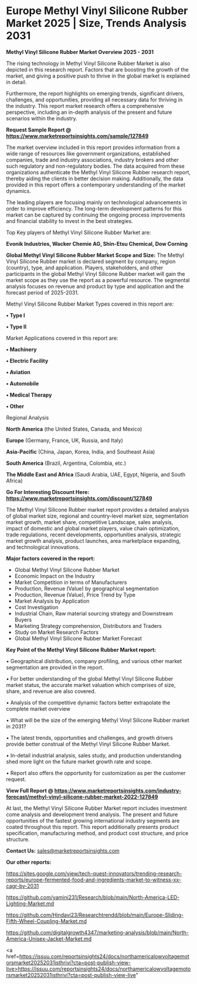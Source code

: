 # Europe Methyl Vinyl Silicone Rubber Market 2025 | Size, Trends Analysis 2031

<Strong> Methyl Vinyl Silicone Rubber Market Overview 2025 - 2031</strong>

The rising technology in Methyl Vinyl Silicone Rubber Market is also depicted in this research report. Factors that are boosting the growth of the market, and giving a positive push to thrive in the global market is explained in detail.

Furthermore, the report highlights on emerging trends, significant drivers, challenges, and opportunities, providing all necessary data for thriving in the industry. This report market research offers a comprehensive perspective, including an in-depth analysis of the present and future scenarios within the industry.

<strong>Request Sample Report @ <a href=https://www.marketreportsinsights.com/sample/127849>https://www.marketreportsinsights.com/sample/127849</a></strong>

The market overview included in this report provides information from a wide range of resources like government organizations, established companies, trade and industry associations, industry brokers and other such regulatory and non-regulatory bodies. The data acquired from these organizations authenticate the Methyl Vinyl Silicone Rubber research report, thereby aiding the clients in better decision making. Additionally, the data provided in this report offers a contemporary understanding of the market dynamics.

The leading players are focusing mainly on technological advancements in order to improve efficiency. The long-term development patterns for this market can be captured by continuing the ongoing process improvements and financial stability to invest in the best strategies.

Top Key players of Methyl Vinyl Silicone Rubber Market are:

<strong>Evonik Industries, Wacker Chemie AG, Shin-Etsu Chemical, Dow Corning</strong>

<strong><b>Global Methyl Vinyl Silicone Rubber Market Scope and Size:</b></strong>
The Methyl Vinyl Silicone Rubber market is declared segment by company, region (country), type, and application. Players, stakeholders, and other participants in the global Methyl Vinyl Silicone Rubber market will gain the market scope as they use the report as a powerful resource. The segmental analysis focuses on revenue and product by type and application and the forecast period of 2025-2031.

Methyl Vinyl Silicone Rubber Market Types covered in this report are:

<strong>• Type I

• Type II</strong>

Market Applications covered in this report are:

<strong>• Machinery

• Electric Facility

• Aviation

• Automobile

• Medical Therapy

• Other</strong> 

Regional Analysis

<strong>North America</strong> (the United States, Canada, and Mexico)

<strong>Europe</strong> (Germany, France, UK, Russia, and Italy)

<strong>Asia-Pacific</strong> (China, Japan, Korea, India, and Southeast Asia)

<strong>South America</strong> (Brazil, Argentina, Colombia, etc.)

<strong>The Middle East and Africa</strong> (Saudi Arabia, UAE, Egypt, Nigeria, and South Africa)

<strong>Go For Interesting Discount Here: <a href=https://www.marketreportsinsights.com/discount/127849>https://www.marketreportsinsights.com/discount/127849</a></strong>

The Methyl Vinyl Silicone Rubber market report provides a detailed analysis of global market size, regional and country-level market size, segmentation market growth, market share, competitive Landscape, sales analysis, impact of domestic and global market players, value chain optimization, trade regulations, recent developments, opportunities analysis, strategic market growth analysis, product launches, area marketplace expanding, and technological innovations.

<strong><b>Major factors covered in the report:</b></strong>
<ul>
  <li>Global Methyl Vinyl Silicone Rubber Market </li>
  <li>Economic Impact on the Industry</li>
  <li>Market Competition in terms of Manufacturers</li>
  <li>Production, Revenue (Value) by geographical segmentation</li>
  <li>Production, Revenue (Value), Price Trend by Type</li>
  <li>Market Analysis by Application</li>
  <li>Cost Investigation</li>
  <li>Industrial Chain, Raw material sourcing strategy and Downstream Buyers</li>
  <li>Marketing Strategy comprehension, Distributors and Traders</li>
  <li>Study on Market Research Factors</li>
  <li>Global Methyl Vinyl Silicone Rubber Market Forecast</li>
</ul>

<strong><b>Key Point of the Methyl Vinyl Silicone Rubber Market report:</b></strong>

• Geographical distribution, company profiling, and various other market segmentation are provided in the report.

• For better understanding of the global Methyl Vinyl Silicone Rubber market status, the accurate market valuation which comprises of size, share, and revenue are also covered.

• Analysis of the competitive dynamic factors better extrapolate the complete market overview

• What will be the size of the emerging Methyl Vinyl Silicone Rubber market in 2031?

• The latest trends, opportunities and challenges, and growth drivers provide better construal of the Methyl Vinyl Silicone Rubber Market.

• In-detail industrial analysis, sales study, and production understanding shed more light on the future market growth rate and scope.

• Report also offers the opportunity for customization as per the customer request.

<strong><b>View Full Report @ <a href=https://www.marketreportsinsights.com/industry-forecast/methyl-vinyl-silicone-rubber-market-2022-127849>https://www.marketreportsinsights.com/industry-forecast/methyl-vinyl-silicone-rubber-market-2022-127849</a></b></strong>


At last, the Methyl Vinyl Silicone Rubber Market report includes investment come analysis and development trend analysis. The present and future opportunities of the fastest growing international industry segments are coated throughout this report. This report additionally presents product specification, manufacturing method, and product cost structure, and price structure.

<strong>Contact Us:</strong>
sales@marketreportsinsights.com

<strong>Our other reports:</strong>

<a href=https://sites.google.com/view/tech-quest-innovators/trending-research-reports/europe-fermented-food-and-ingredients-market-to-witness-xx-cagr-by-2031>https://sites.google.com/view/tech-quest-innovators/trending-research-reports/europe-fermented-food-and-ingredients-market-to-witness-xx-cagr-by-2031</a>

<a href=https://github.com/yamini231/Research/blob/main/North-America-LED-Lighting-Market.md>https://github.com/yamini231/Research/blob/main/North-America-LED-Lighting-Market.md</a>

<a href=https://github.com/Hindavi23/Researchtrendd/blob/main/Europe-Sliding-Fifth-Wheel-Coupling-Market.md>https://github.com/Hindavi23/Researchtrendd/blob/main/Europe-Sliding-Fifth-Wheel-Coupling-Market.md</a>

<a href=https://github.com/digitalgrowth4347/marketing-analysis/blob/main/North-America-Unisex-Jacket-Market.md>https://github.com/digitalgrowth4347/marketing-analysis/blob/main/North-America-Unisex-Jacket-Market.md</a>

<a href=https://issuu.com/reportsinsights24/docs/northamericalowvoltagemotorsmarket20252031isthrivi?cta=post-publish-view-live>https://issuu.com/reportsinsights24/docs/northamericalowvoltagemotorsmarket20252031isthrivi?cta=post-publish-view-live</a>"
